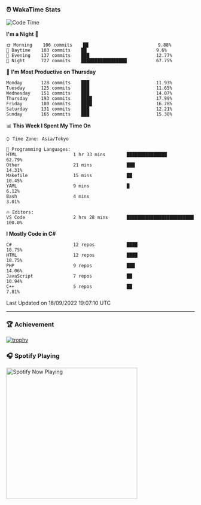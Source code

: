 ### ⏰ WakaTime Stats


<!--START_SECTION:waka-->
![Code Time](http://img.shields.io/badge/Code%20Time-494%20hrs%2034%20mins-blue)

**I'm a Night 🦉** 

```text
🌞 Morning    106 commits    ██                          9.88% 
🌆 Daytime    103 commits    ██                          9.6% 
🌃 Evening    137 commits    ███                         12.77% 
🌙 Night      727 commits    █████████████████           67.75%

```
📅 **I'm Most Productive on Thursday** 

```text
Monday       128 commits    ███                         11.93% 
Tuesday      125 commits    ███                         11.65% 
Wednesday    151 commits    ███                         14.07% 
Thursday     193 commits    ████                        17.99% 
Friday       180 commits    ████                        16.78% 
Saturday     131 commits    ███                         12.21% 
Sunday       165 commits    ███                         15.38%

```


📊 **This Week I Spent My Time On** 

```text
⌚︎ Time Zone: Asia/Tokyo

💬 Programming Languages: 
HTML                     1 hr 33 mins        ███████████████             62.79% 
Other                    21 mins             ███                         14.31% 
Makefile                 15 mins             ██                          10.45% 
YAML                     9 mins              █                           6.12% 
Bash                     4 mins                                          3.01%

🔥 Editors: 
VS Code                  2 hrs 28 mins       █████████████████████████   100.0%

```

**I Mostly Code in C#** 

```text
C#                       12 repos            ████                        18.75% 
HTML                     12 repos            ████                        18.75% 
PHP                      9 repos             ███                         14.06% 
JavaScript               7 repos             ██                          10.94% 
C++                      5 repos             ██                          7.81%

```



 Last Updated on 18/09/2022 19:07:10 UTC
<!--END_SECTION:waka-->

---

### 🏆 Achievement

[![trophy](https://github-profile-trophy.vercel.app/?username=Slime-hatena&theme=flat&no-bg=true&no-frame=true&column=8)](https://github.com/ryo-ma/github-profile-trophy)

### 🎧 Spotify Playing

[<img src="https://spotify-now-playing-slime-hatena.vercel.app/api/spotify-playing" alt="Spotify Now Playing" width="350" />](https://open.spotify.com/user/slime_hatena)

<!--
**Slime-hatena/Slime-hatena** is a ✨ _special_ ✨ repository because its `README.md` (this file) appears on your GitHub profile.

Here are some ideas to get you started:

- 🔭 I’m currently working on ...
- 🌱 I’m currently learning ...
- 👯 I’m looking to collaborate on ...
- 🤔 I’m looking for help with ...
- 💬 Ask me about ...
- 📫 How to reach me: ...
- 😄 Pronouns: ...
- ⚡ Fun fact: ...
-->
